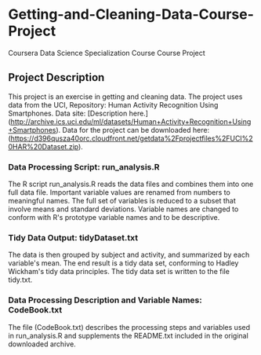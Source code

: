 # Getting-and-Cleaning-Data-Course-Project
Coursera Data Science Specialization Course 
Course Project

## Project Description
This project is an exercise in getting and cleaning data. 
The project uses data from the UCI, Repository: Human Activity Recognition Using Smartphones. Data site: [Description here.] (http://archive.ics.uci.edu/ml/datasets/Human+Activity+Recognition+Using+Smartphones). Data for the project can be downloaded here: (https://d396qusza40orc.cloudfront.net/getdata%2Fprojectfiles%2FUCI%20HAR%20Dataset.zip).

### Data Processing Script: run_analysis.R
The R script run_analysis.R reads the data files and combines them into one full data file.  Important variable values are renamed from numbers to meaningful names. The full set of variables is reduced to a subset that involve means and standard deviations. Variable names are changed to conform with R's prototype variable names and to be descriptive.

### Tidy Data Output: tidyDataset.txt
The data is then grouped by subject and activity, and summarized by each variable's mean. The end result is a tidy data set, conforming to Hadley Wickham's tidy data principles. The tidy data set is written to the file tidy.txt.

### Data Processing Description and Variable Names: CodeBook.txt
The file (CodeBook.txt) describes the processing steps and variables used in run_analysis.R and supplements the README.txt included in the original downloaded archive.
